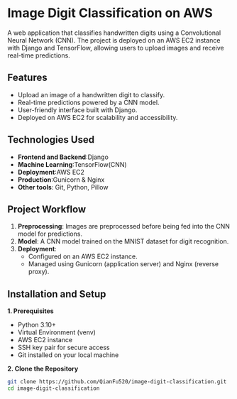 # Image Digit Classification on AWS
A web application that classifies handwritten digits using a Convolutional Neural Network (CNN). The project is deployed on an AWS EC2 instance with Django and TensorFlow, allowing users to upload images and receive real-time predictions.
## Features
- Upload an image of a handwritten digit to classify.
- Real-time predictions powered by a CNN model.
- User-friendly interface built with Django.
- Deployed on AWS EC2 for scalability and accessibility.
## Technologies Used
- **Frontend and Backend**:Django
- **Machine Learning**:TensorFlow(CNN)
- **Deployment**:AWS EC2
- **Production**:Gunicorn & Nginx
- **Other tools**: Git, Python, Pillow
## Project Workflow
1. **Preprocessing**: Images are preprocessed before being fed into the CNN model for predictions.
2. **Model**: A CNN model trained on the MNIST dataset for digit recognition.
3. **Deployment**:
      - Configured on an AWS EC2 instance.
      - Managed using Gunicorn (application server) and Nginx (reverse proxy).
## Installation and Setup
**1. Prerequisites**
- Python 3.10+
- Virtual Environment (venv)
- AWS EC2 instance
- SSH key pair for secure access
- Git installed on your local machine
  
**2. Clone the Repository**
  ```bash
 git clone https://github.com/QianFu520/image-digit-classification.git
 cd image-digit-classification














